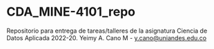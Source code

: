 # CDA_MINE-4101_repo
Repositorio para entrega de tareas/talleres de la asignatura Ciencia de Datos Aplicada 2022-20.
Yeimy A. Cano M - y.cano@uniandes.edu.co
